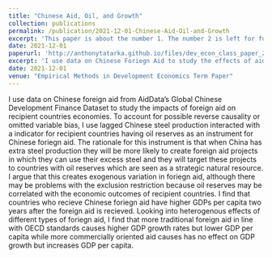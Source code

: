 ```yaml
---
title: "Chinese Aid, Oil, and Growth"
collection: publications
permalink: /publication/2021-12-01-Chinese-Aid-Oil-and-Growth
excerpt: 'This paper is about the number 1. The number 2 is left for future work.'
date: 2021-12-01
paperurl: 'http://anthonytatarka.github.io/files/dev_econ_class_paper_2021.pdf'
excerpt: 'I use data on Chinese Foriegn Aid to study the effects of aid on recipient countries GDP using an IV approach.'
date: 2021-12-01
venue: "Empirical Methods in Development Economics Term Paper"
---
```


I use data on Chinese foreign aid from AidData’s Global Chinese Development Finance Dataset to study the impacts of foreign aid on recipient countries economies. To account for possible reverse causality or omitted variable bias, I use lagged Chinese steel production interacted with a indicator for recipient countries having oil reserves as an instrument for Chinese foriegn aid. The rationale for this instrument is that when China has extra steel production they will be more likely to create foreign aid projects in which they can use their excess steel and they will target these projects to countries with oil reserves which are seen as a strategic natural resource. I argue that this creates exogenous variation in foriegn aid, although there may be problems with the exclusion restriction because oil reserves may be correlated with the economic outcomes of recipient countries. I find that countries who recieve Chinese foriegn aid have higher GDPs per capita two years after the foreign aid is recieved. Looking into heterogenous effects of different types of foriegn aid, I find that more traditional foreign aid in line with OECD standards causes higher GDP growth rates but lower GDP per capita while more commercially oriented aid causes has no effect on GDP growth but increases GDP per capita.
